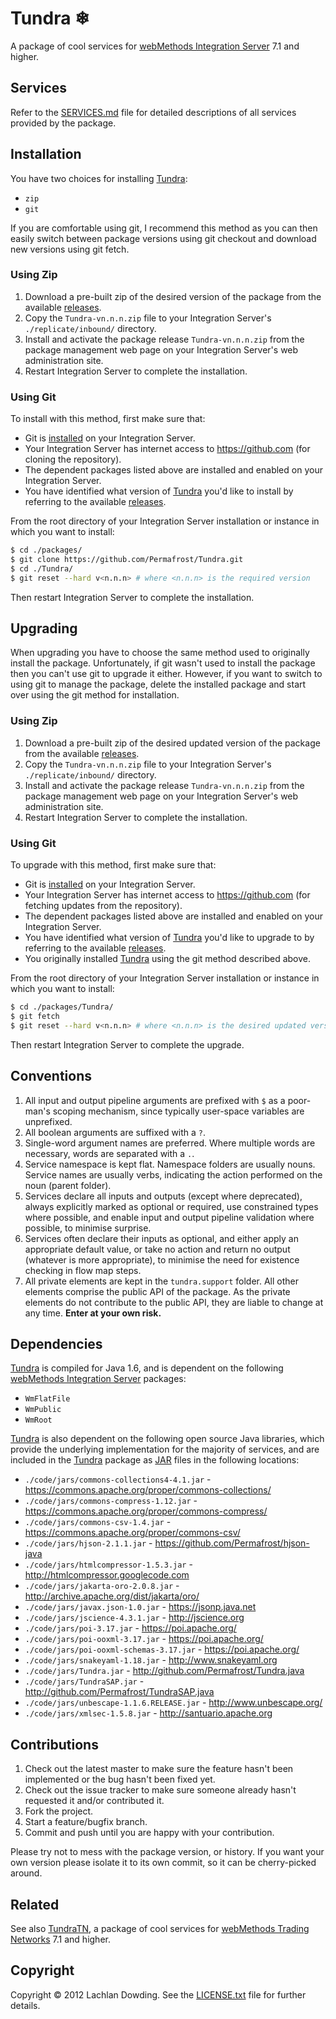# Tundra ❄

A package of cool services for [webMethods Integration Server] 7.1
and higher.

## Services

Refer to the [SERVICES.md] file for detailed descriptions of all
services provided by the package.

## Installation

You have two choices for installing [Tundra]:

* `zip`
* `git`

If you are comfortable using git, I recommend this method as you can
then easily switch between package versions using git checkout and
download new versions using git fetch.

### Using Zip

1. Download a pre-built zip of the desired version of the package
   from the available [releases].
2. Copy the `Tundra-vn.n.n.zip` file to your Integration Server's
   `./replicate/inbound/` directory.
3. Install and activate the package release `Tundra-vn.n.n.zip` from
   the package management web page on your Integration Server's web
   administration site.
4. Restart Integration Server to complete the installation.

### Using Git

To install with this method, first make sure that:

* Git is [installed](http://git-scm.com/downloads) on your
  Integration Server.
* Your Integration Server has internet access to https://github.com
  (for cloning the repository).
* The dependent packages listed above are installed and enabled on
  your Integration Server.
* You have identified what version of [Tundra] you'd like to install
  by referring to the available [releases].

From the root directory of your Integration Server installation or
instance in which you want to install:

```sh
$ cd ./packages/
$ git clone https://github.com/Permafrost/Tundra.git
$ cd ./Tundra/
$ git reset --hard v<n.n.n> # where <n.n.n> is the required version
```

Then restart Integration Server to complete the installation.

## Upgrading

When upgrading you have to choose the same method used to originally
install the package. Unfortunately, if git wasn't used to install
the package then you can't use git to upgrade it either. However, if
you want to switch to using git to manage the package, delete the
installed package and start over using the git method for
installation.

### Using Zip

1. Download a pre-built zip of the desired updated version of the
   package from the available [releases].
2. Copy the `Tundra-vn.n.n.zip` file to your Integration Server's
   `./replicate/inbound/` directory.
3. Install and activate the package release `Tundra-vn.n.n.zip` from
   the package management web page on your Integration Server's web
   administration site.
4. Restart Integration Server to complete the installation.

### Using Git

To upgrade with this method, first make sure that:

* Git is [installed](http://git-scm.com/downloads) on your
  Integration Server.
* Your Integration Server has internet access to https://github.com
  (for fetching updates from the repository).
* The dependent packages listed above are installed and enabled on
  your Integration Server.
* You have identified what version of [Tundra] you'd like to upgrade
  to by referring to the available [releases].
* You originally installed [Tundra] using the git method described
  above.

From the root directory of your Integration Server installation or
instance in which you want to install:

```sh
$ cd ./packages/Tundra/
$ git fetch
$ git reset --hard v<n.n.n> # where <n.n.n> is the desired updated version
```

Then restart Integration Server to complete the upgrade.

## Conventions

1. All input and output pipeline arguments are prefixed with `$` as
   a poor-man's scoping mechanism, since typically user-space
   variables are unprefixed.
2. All boolean arguments are suffixed with a `?`.
3. Single-word argument names are preferred. Where multiple words are
   necessary, words are separated with a `.`.
4. Service namespace is kept flat. Namespace folders are usually
   nouns. Service names are usually verbs, indicating the action
   performed on the noun (parent folder).
5. Services declare all inputs and outputs (except where deprecated),
   always explicitly marked as optional or required, use constrained
   types where possible, and enable input and output pipeline
   validation where possible, to minimise surprise.
6. Services often declare their inputs as optional, and either apply
   an appropriate default value, or take no action and return no
   output (whatever is more appropriate), to minimise the need for
   existence checking in flow map steps.
7. All private elements are kept in the `tundra.support` folder. All
   other elements comprise the public API of the package. As the
   private elements do not contribute to the public API, they are
   liable to change at any time. **Enter at your own risk.**

## Dependencies

[Tundra] is compiled for Java 1.6, and is dependent on the following
[webMethods Integration Server] packages:

* `WmFlatFile`
* `WmPublic`
* `WmRoot`

[Tundra] is also dependent on the following open source Java
libraries, which provide the underlying implementation for the
majority of services, and are included in the [Tundra] package as
[JAR] files in the following locations:

* `./code/jars/commons-collections4-4.1.jar` - https://commons.apache.org/proper/commons-collections/
* `./code/jars/commons-compress-1.12.jar` - https://commons.apache.org/proper/commons-compress/
* `./code/jars/commons-csv-1.4.jar` - https://commons.apache.org/proper/commons-csv/
* `./code/jars/hjson-2.1.1.jar` - https://github.com/Permafrost/hjson-java
* `./code/jars/htmlcompressor-1.5.3.jar` - http://htmlcompressor.googlecode.com
* `./code/jars/jakarta-oro-2.0.8.jar` - http://archive.apache.org/dist/jakarta/oro/
* `./code/jars/javax.json-1.0.jar` - https://jsonp.java.net
* `./code/jars/jscience-4.3.1.jar` - http://jscience.org
* `./code/jars/poi-3.17.jar` - https://poi.apache.org/
* `./code/jars/poi-ooxml-3.17.jar` - https://poi.apache.org/
* `./code/jars/poi-ooxml-schemas-3.17.jar` - https://poi.apache.org/
* `./code/jars/snakeyaml-1.18.jar` - http://www.snakeyaml.org
* `./code/jars/Tundra.jar` - http://github.com/Permafrost/Tundra.java
* `./code/jars/TundraSAP.jar` - http://github.com/Permafrost/TundraSAP.java
* `./code/jars/unbescape-1.1.6.RELEASE.jar` - http://www.unbescape.org/
* `./code/jars/xmlsec-1.5.8.jar` - http://santuario.apache.org

## Contributions

1. Check out the latest master to make sure the feature hasn't been
   implemented or the bug hasn't been fixed yet.
2. Check out the issue tracker to make sure someone already hasn't
   requested it and/or contributed it.
3. Fork the project.
4. Start a feature/bugfix branch.
5. Commit and push until you are happy with your contribution.

Please try not to mess with the package version, or history. If you
want your own version please isolate it to its own commit, so it can
be cherry-picked around.

## Related

See also [TundraTN], a package of cool services for [webMethods
Trading Networks] 7.1 and higher.

## Copyright

Copyright &copy; 2012 Lachlan Dowding. See the [LICENSE.txt] file for
further details.

[Apache Santuario]: <http://santuario.apache.org/>
[JAR]: <http://en.wikipedia.org/wiki/JAR_(file_format)>
[LICENSE.txt]: <https://raw.githubusercontent.com/Permafrost/Tundra/master/LICENSE.txt>
[releases]: <https://github.com/Permafrost/Tundra/releases>
[SERVICES.md]: <https://github.com/Permafrost/Tundra/blob/master/SERVICES.md>
[Tundra]: <https://github.com/Permafrost/Tundra>
[TundraTest]: <https://github.com/Permafrost/TundraTest>
[TundraTN]: <https://github.com/Permafrost/TundraTN>
[Tundra.java]: <https://github.com/Permafrost/Tundra.java>
[TundraCSV.java]: <https://github.com/Permafrost/TundraCSV.java>
[TundraHTML.java]: <https://github.com/Permafrost/TundraHTML.java>
[TundraHTTP.java]: <https://github.com/Permafrost/TundraHTTP.java>
[TundraJSON.java]: <https://github.com/Permafrost/TundraJSON.java>
[TundraXML.java]: <https://github.com/Permafrost/TundraXML.java>
[TundraYAML.java]: <https://github.com/Permafrost/TundraYAML.java>
[webMethods Integration Server]: <http://www.softwareag.com/corporate/products/wm/integration/products/ai/overview/default.asp>
[webMethods Trading Networks]: <http://www.softwareag.com/corporate/products/wm/integration/products/b2b/overview/default.asp>
